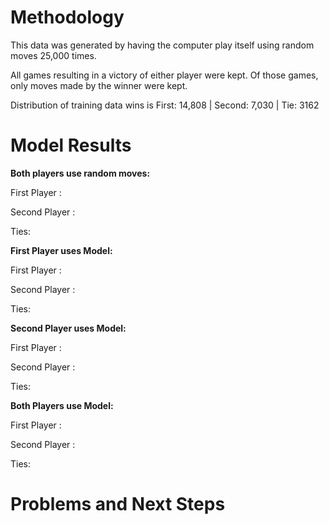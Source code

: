 # Methodology
This data was generated by having the computer play itself using random moves 25,000 times.

All games resulting in a victory of either player were kept. Of those games, only moves made by the winner were kept.

Distribution of training data wins is First: 14,808 | Second: 7,030 | Tie: 3162

# Model Results 

<b> Both players use random moves: </b>

First Player : 

Second Player : 

Ties: 


<b>First Player uses Model:</b>

First Player : 

Second Player : 

Ties: 


<b>Second Player uses Model:</b>

First Player : 

Second Player : 

Ties: 


<b>Both Players use Model:</b>

First Player : 

Second Player : 

Ties: 

# Problems and Next Steps

